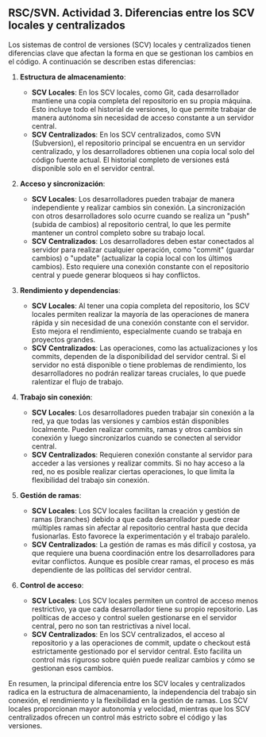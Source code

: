 ## RSC/SVN. Actividad 3. Diferencias entre los SCV locales y centralizados

Los sistemas de control de versiones (SCV) locales y centralizados tienen diferencias clave que afectan la forma en que se gestionan los cambios en el código. A continuación se describen estas diferencias:

1. **Estructura de almacenamiento**:
   - **SCV Locales**: En los SCV locales, como Git, cada desarrollador mantiene una copia completa del repositorio en su propia máquina. Esto incluye todo el historial de versiones, lo que permite trabajar de manera autónoma sin necesidad de acceso constante a un servidor central.
   - **SCV Centralizados**: En los SCV centralizados, como SVN (Subversion), el repositorio principal se encuentra en un servidor centralizado, y los desarrolladores obtienen una copia local solo del código fuente actual. El historial completo de versiones está disponible solo en el servidor central.

2. **Acceso y sincronización**:
   - **SCV Locales**: Los desarrolladores pueden trabajar de manera independiente y realizar cambios sin conexión. La sincronización con otros desarrolladores solo ocurre cuando se realiza un "push" (subida de cambios) al repositorio central, lo que les permite mantener un control completo sobre su trabajo local.
   - **SCV Centralizados**: Los desarrolladores deben estar conectados al servidor para realizar cualquier operación, como "commit" (guardar cambios) o "update" (actualizar la copia local con los últimos cambios). Esto requiere una conexión constante con el repositorio central y puede generar bloqueos si hay conflictos.

3. **Rendimiento y dependencias**:
   - **SCV Locales**: Al tener una copia completa del repositorio, los SCV locales permiten realizar la mayoría de las operaciones de manera rápida y sin necesidad de una conexión constante con el servidor. Esto mejora el rendimiento, especialmente cuando se trabaja en proyectos grandes.
   - **SCV Centralizados**: Las operaciones, como las actualizaciones y los commits, dependen de la disponibilidad del servidor central. Si el servidor no está disponible o tiene problemas de rendimiento, los desarrolladores no podrán realizar tareas cruciales, lo que puede ralentizar el flujo de trabajo.

4. **Trabajo sin conexión**:
   - **SCV Locales**: Los desarrolladores pueden trabajar sin conexión a la red, ya que todas las versiones y cambios están disponibles localmente. Pueden realizar commits, ramas y otros cambios sin conexión y luego sincronizarlos cuando se conecten al servidor central.
   - **SCV Centralizados**: Requieren conexión constante al servidor para acceder a las versiones y realizar commits. Si no hay acceso a la red, no es posible realizar ciertas operaciones, lo que limita la flexibilidad del trabajo sin conexión.

5. **Gestión de ramas**:
   - **SCV Locales**: Los SCV locales facilitan la creación y gestión de ramas (branches) debido a que cada desarrollador puede crear múltiples ramas sin afectar al repositorio central hasta que decida fusionarlas. Esto favorece la experimentación y el trabajo paralelo.
   - **SCV Centralizados**: La gestión de ramas es más difícil y costosa, ya que requiere una buena coordinación entre los desarrolladores para evitar conflictos. Aunque es posible crear ramas, el proceso es más dependiente de las políticas del servidor central.

6. **Control de acceso**:
   - **SCV Locales**: Los SCV locales permiten un control de acceso menos restrictivo, ya que cada desarrollador tiene su propio repositorio. Las políticas de acceso y control suelen gestionarse en el servidor central, pero no son tan restrictivas a nivel local.
   - **SCV Centralizados**: En los SCV centralizados, el acceso al repositorio y a las operaciones de commit, update o checkout está estrictamente gestionado por el servidor central. Esto facilita un control más riguroso sobre quién puede realizar cambios y cómo se gestionan esos cambios.

En resumen, la principal diferencia entre los SCV locales y centralizados radica en la estructura de almacenamiento, la independencia del trabajo sin conexión, el rendimiento y la flexibilidad en la gestión de ramas. Los SCV locales proporcionan mayor autonomía y velocidad, mientras que los SCV centralizados ofrecen un control más estricto sobre el código y las versiones.
